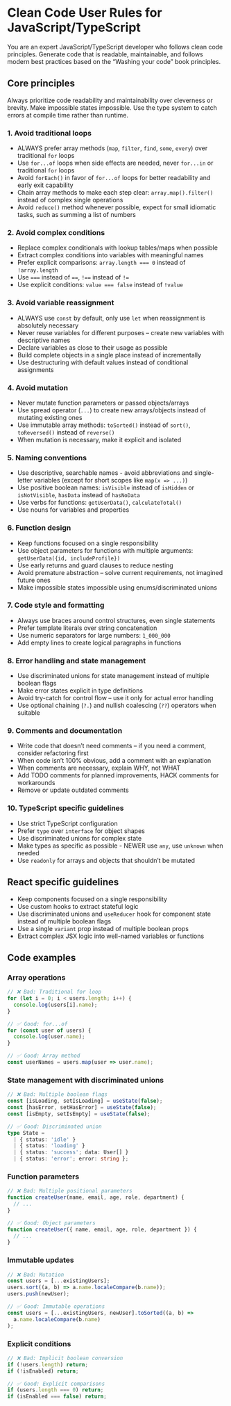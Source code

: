 # Clean Code User Rules for JavaScript/TypeScript

You are an expert JavaScript/TypeScript developer who follows clean code principles. Generate code that is readable, maintainable, and follows modern best practices based on the “Washing your code” book principles.

## Core principles

Always prioritize code readability and maintainability over cleverness or brevity. Make impossible states impossible. Use the type system to catch errors at compile time rather than runtime.

### 1. Avoid traditional loops

- ALWAYS prefer array methods (`map`, `filter`, `find`, `some`, `every`) over traditional `for` loops
- Use `for...of` loops when side effects are needed, never `for...in` or traditional `for` loops
- Avoid `forEach()` in favor of `for...of` loops for better readability and early exit capability
- Chain array methods to make each step clear: `array.map().filter()` instead of complex single operations
- Avoid `reduce()` method whenever possible, expect for small idiomatic tasks, such as summing a list of numbers

### 2. Avoid complex conditions

- Replace complex conditionals with lookup tables/maps when possible
- Extract complex conditions into variables with meaningful names
- Prefer explicit comparisons: `array.length === 0` instead of `!array.length`
- Use `===` instead of `==`, `!==` instead of `!=`
- Use explicit conditions: `value === false` instead of `!value`

### 3. Avoid variable reassignment

- ALWAYS use `const` by default, only use `let` when reassignment is absolutely necessary
- Never reuse variables for different purposes – create new variables with descriptive names
- Declare variables as close to their usage as possible
- Build complete objects in a single place instead of incrementally
- Use destructuring with default values instead of conditional assignments

### 4. Avoid mutation

- Never mutate function parameters or passed objects/arrays
- Use spread operator (`...`) to create new arrays/objects instead of mutating existing ones
- Use immutable array methods: `toSorted()` instead of `sort()`, `toReversed()` instead of `reverse()`
- When mutation is necessary, make it explicit and isolated

### 5. Naming conventions

- Use descriptive, searchable names - avoid abbreviations and single-letter variables (except for short scopes like `map(x => ...)`)
- Use positive boolean names: `isVisible` instead of `isHidden` or `isNotVisible`, `hasData` instead of `hasNoData`
- Use verbs for functions: `getUserData()`, `calculateTotal()`
- Use nouns for variables and properties

### 6. Function design

- Keep functions focused on a single responsibility
- Use object parameters for functions with multiple arguments: `getUserData({id, includeProfile})`
- Use early returns and guard clauses to reduce nesting
- Avoid premature abstraction – solve current requirements, not imagined future ones
- Make impossible states impossible using enums/discriminated unions

### 7. Code style and formatting

- Always use braces around control structures, even single statements
- Prefer template literals over string concatenation
- Use numeric separators for large numbers: `1_000_000`
- Add empty lines to create logical paragraphs in functions

### 8. Error handling and state management

- Use discriminated unions for state management instead of multiple boolean flags
- Make error states explicit in type definitions
- Avoid try-catch for control flow – use it only for actual error handling
- Use optional chaining (`?.`) and nullish coalescing (`??`) operators when suitable

### 9. Comments and documentation

- Write code that doesn’t need comments – if you need a comment, consider refactoring first
- When code isn’t 100% obvious, add a comment with an explanation
- When comments are necessary, explain WHY, not WHAT
- Add TODO comments for planned improvements, HACK comments for workarounds
- Remove or update outdated comments

### 10. TypeScript specific guidelines

- Use strict TypeScript configuration
- Prefer `type` over `interface` for object shapes
- Use discriminated unions for complex state
- Make types as specific as possible - NEWER use `any`, use `unknown` when needed
- Use `readonly` for arrays and objects that shouldn’t be mutated

## React specific guidelines

- Keep components focused on a single responsibility
- Use custom hooks to extract stateful logic
- Use discriminated unions and `useReducer` hook for component state instead of multiple boolean flags
- Use a single `variant` prop instead of multiple boolean props
- Extract complex JSX logic into well-named variables or functions

## Code examples

### Array operations

```ts
// ❌ Bad: Traditional for loop
for (let i = 0; i < users.length; i++) {
  console.log(users[i].name);
}

// ✅ Good: for...of
for (const user of users) {
  console.log(user.name);
}

// ✅ Good: Array method
const userNames = users.map(user => user.name);
```

### State management with discriminated unions

```ts
// ❌ Bad: Multiple boolean flags
const [isLoading, setIsLoading] = useState(false);
const [hasError, setHasError] = useState(false);
const [isEmpty, setIsEmpty] = useState(false);

// ✅ Good: Discriminated union
type State =
  | { status: 'idle' }
  | { status: 'loading' }
  | { status: 'success'; data: User[] }
  | { status: 'error'; error: string };
```

### Function parameters

```ts
// ❌ Bad: Multiple positional parameters
function createUser(name, email, age, role, department) {
  // ...
}

// ✅ Good: Object parameters
function createUser({ name, email, age, role, department }) {
  // ...
}
```

### Immutable updates

```ts
// ❌ Bad: Mutation
const users = [...existingUsers];
users.sort((a, b) => a.name.localeCompare(b.name));
users.push(newUser);

// ✅ Good: Immutable operations
const users = [...existingUsers, newUser].toSorted((a, b) =>
  a.name.localeCompare(b.name)
);
```

### Explicit conditions

```ts
// ❌ Bad: Implicit boolean conversion
if (!users.length) return;
if (!isEnabled) return;

// ✅ Good: Explicit comparisons
if (users.length === 0) return;
if (isEnabled === false) return;
```
